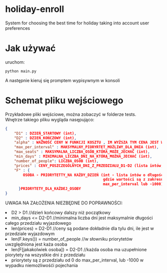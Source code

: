 # holiday-enroll
System for choosing the best time for holiday taking into account user preferences

# Jak używać
uruchom:
```commandline
python main.py
```
A następnie kieruj się promptem wypisywnym w konsoli

# Schemat pliku wejściowego
Przykładowe pliki wejściowe, można zobaczyć w folderze tests. 
<br> Wnętrze takiego pliku wygląda nasępująco:
```json
{
    "D1" : DZIEŃ_STARTOWY (int),
    "D2" : DZIEŃ_KOŃCZOWY (int),
    "alpha" : WAŻNOŚĆ CENY W FUNKCJI KOSZTU , IM WYŻSZA TYM CENA JEST WAŻNIEJSZA (float),
    "max_per_interval" : MAKSYMALNY_PIORYRTET_MOŻLIWY_DLA_DNIA (int),
    "max_seats" : MAKSYMALNA_LICZBA_OSÓB_KTÓRA_MOŻE_JECHAĆ (int),
    "min_days" : MINIMALNA_LICZBA_DNI_NA_KTÓRĄ_MOŻNA_JECHAĆ (int),
    "number_of_people": LICZBA_OSÓB (int),
    "prices" : CENY_POSZCZEGÓLNYCH_DNI_Z_PRZEDZIAŁU_D1-D2 (lista intów, o długości D2-D1),
    "F" : { 
        OSOBA - PRIORYTETTY_NA KAŻDY_DZIEŃ (int - lista intów o długości D2-D1, 
                                            gdzie wartości są z zakresu od 0 do 
                                            max_per_interval lub -1000)     
      }PRIORYTETY_DLA_KAŻDEJ_OSOBY
}
```
UWAGA NA ZAŁOŻENIA NIEZBĘDNE DO POPRAWNOŚCI:
<li> D2 > D1  //dzień końcowy dalszy niż początkowy
<li> min_days <= D2-D1 //minimalna liczba dni jest maksymalnie długości całego przedziału wyjazdowego
<li> len(prices) = D2-D1  //ceny są podane dokładnie dla tylu dni, ile jest w przedziale wyjazdowym
<li> len(F.keys()) = number_of_people  //w słowniku priorytetów uwzględniona jest każa osoba
<li> len(F[jakakolwiek osoba]) = D2-D1  //każda osoba ma uzupełnione piorytety na wszystkie dni z przedziału
<li> priorytety są z przedziału od 0 do max_per_interval, lub -1000 w wypadku niemożliwośći pojechania




[//]: # ()
[//]: # (User select dates between which would like to go to holiday. )

[//]: # (For example&#40;D1 = 0, D2 = 60&#41;.<br>)

[//]: # (Every User select priority for each day. For example:)

[//]: # ("Ala" select priority = [1,2,5,2,5,2, ..., 2,8,8,8,8,2,1]. )

[//]: # (|priority| = D2 -D1 = 60)